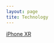```yaml
---
layout: page
tite: Technology
---
```


[iPhone XR](https://karlcxu.github.io/KarlChoiReviews/2018/09/12/iPhone-XR.html)
